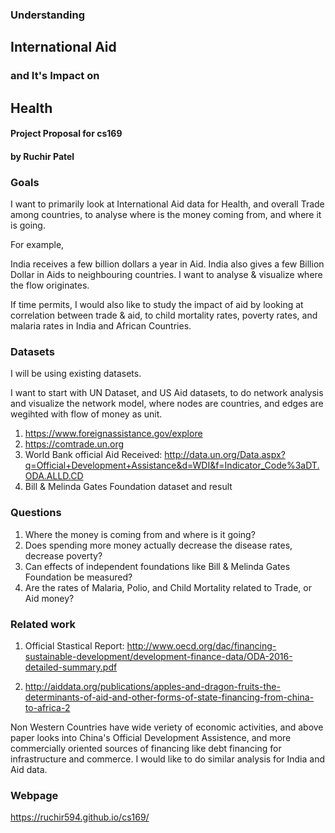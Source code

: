 ### Understanding 
## International Aid 
### and It's Impact on 
## Health 

#### Project Proposal for cs169
#### by Ruchir Patel

### Goals

I want to primarily look at International Aid data for Health, and overall Trade among countries, to analyse where is the money coming from, and where it is going. 

For example, 

India receives a few billion dollars a year in Aid. India also gives a few Billion Dollar in Aids to neighbouring countries. I want to analyse & visualize where the flow originates. 

If time permits, I would also like to study the impact of aid by looking at correlation between trade & aid, to child mortality rates, poverty rates, and malaria rates in India and African Countries.

### Datasets

I will be using existing datasets. 

I want to start with UN Dataset, and US Aid datasets, to do network analysis and visualize the network model, where nodes are countries, and edges are wegihted with flow of money as unit.

1. https://www.foreignassistance.gov/explore
2. https://comtrade.un.org
3. World Bank official Aid Received: http://data.un.org/Data.aspx?q=Official+Development+Assistance&d=WDI&f=Indicator_Code%3aDT.ODA.ALLD.CD
4. Bill & Melinda Gates Foundation dataset and result

### Questions

1. Where the money is coming from and where is it going?
2. Does spending more money actually decrease the disease rates, decrease poverty? 
3. Can effects of independent foundations like Bill & Melinda Gates Foundation be measured?
4. Are the rates of Malaria, Polio, and Child Mortality related to Trade, or Aid money?

### Related work

1. Official Stastical Report: http://www.oecd.org/dac/financing-sustainable-development/development-finance-data/ODA-2016-detailed-summary.pdf

2. http://aiddata.org/publications/apples-and-dragon-fruits-the-determinants-of-aid-and-other-forms-of-state-financing-from-china-to-africa-2

Non Western Countries have wide veriety of economic activities, and above paper looks into China's Official Development Assistence, and more commercially oriented sources of financing like debt financing for infrastructure and commerce. I would like to do similar analysis for India and Aid data. 

### Webpage 

https://ruchir594.github.io/cs169/
